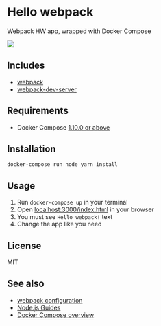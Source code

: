 # Hello webpack
Webpack HW app, wrapped with Docker Compose

![](https://i.imgur.com/f5S2nWO.png)

## Includes
- [webpack](https://github.com/webpack/webpack)
- [webpack-dev-server](https://github.com/webpack/webpack-dev-server)

## Requirements
- Docker Compose [1.10.0 or above](https://docs.docker.com/release-notes/docker-compose/#1100-2017-01-18)

## Installation
```
docker-compose run node yarn install
```

## Usage
1. Run ```docker-compose up``` in your terminal
2. Open [localhost:3000/index.html](http://localhost:3000/index.html) in your browser
3. You must see ```Hello webpack!``` text
4. Change the app like you need

## License
MIT

## See also
- [webpack configuration](https://webpack.js.org/configuration/)
- [Node.js Guides](https://nodejs.org/en/docs/guides/)
- [Docker Compose overview](https://docs.docker.com/compose/overview/)
